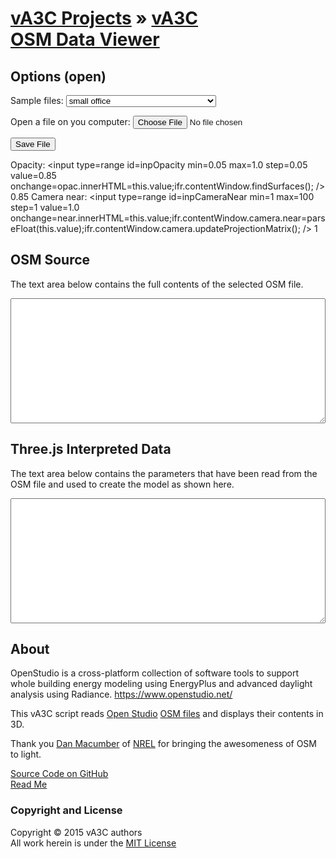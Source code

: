 [vA3C Projects]( ../../index.html ) &raquo;
[vA3C<br>OSM Data Viewer]( osm-data-viewer-hackette.html "Hi, Dan!" )
===
<span id=msg1 ></span>
## Options (open)

Sample files:
<select id=selFile onchange=loadFile(); >
	<option>Hotel Large STD2010 San Francisco</option>
	<option>Hotel Large STD2013 San Francisco</option>
	<option>medium office</option>
	<option>secondary school</option>
	<option>small hotel doe</option>
	<option selected>small office</option>
	<option>small office pre 1980</option>
</select>

Open a file on you computer:
<input type=file id=inpFile onchange=ifr.contentWindow.readFile(); /> 

<button onclick=saveFile(); >Save File</button>

Opacity: <input type=range id=inpOpacity min=0.05 max=1.0 step=0.05 value=0.85 onchange=opac.innerHTML=this.value;ifr.contentWindow.findSurfaces(); /> <span id=opac >0.85</span>
Camera near: <input type=range id=inpCameraNear min=1 max=100 step=1 value=1.0 onchange=near.innerHTML=this.value;ifr.contentWindow.camera.near=parseFloat(this.value);ifr.contentWindow.camera.updateProjectionMatrix(); /> <span id=near >1</span>


## OSM Source
The text area below contains the full contents of the selected OSM file.
<textarea id=txtArea1 style=font-size:9pt;height:200px;width:100%; ></textarea>

## Three.js Interpreted Data
The text area below contains the parameters that have been read from the OSM file and used to create the model as shown here.
<textarea id=txtArea2 style=font-size:9pt;height:200px;width:100%; ></textarea>

## About
OpenStudio is a cross-platform collection of software tools to support whole building energy modeling using EnergyPlus and advanced daylight analysis using Radiance. 
<https://www.openstudio.net/>

This vA3C script reads [Open Studio]( https://github.com/NREL/OpenStudio ) [OSM files]( https://github.com/NREL/OpenStudio-Prototype-Buildings/ ) and displays their contents in 3D.

Thank you [Dan Macumber]( http://www.nrel.gov/buildings/commercial_staff.html#macumber ) of [NREL]( http://www.nrel.gov/ ) for bringing the awesomeness of OSM to light.

[Source Code on GitHub]( https://github.com/va3c/projects/tree/gh-pages/osm-data-viewer )  
[Read Me]( #../readme.md# )

### Copyright and License
Copyright &copy; 2015 vA3C authors  
All work herein is under the [MIT License]( http://opensource.org/licenses/MIT )



